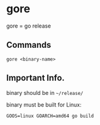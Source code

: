 # gore

gore = go release

## Commands

`gore <binary-name>`

## Important Info.

binary should be in `~/release/`

binary must be built for Linux:

```
GOOS=linux GOARCH=amd64 go build
```
